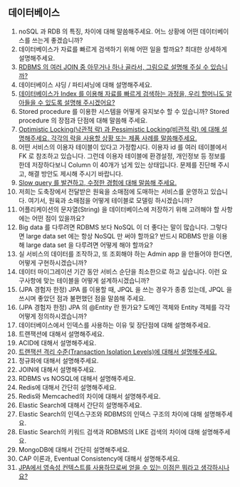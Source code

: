 ## 데이터베이스

1. noSQL 과 RDB 의 특징, 차이에 대해 말씀해주세요. 어느 상황에 어떤 데이터베이스를 쓰는게 좋겠습니까?
2. 데이터베이스가 자료를 빠르게 검색하기 위해 어떤 일을 할까요? 최대한 상세하게 설명해주세요.
3. [RDBMS 의 여러 JOIN 중 아무거나 하나 골라서, 그림으로 설명해 주실 수 있습니까?](3.md)
4. 데이터베이스 샤딩 / 파티셔닝에 대해 설명해주세요.
5. [데이터베이스가 Index 를 이용해 자료를 빠르게 검색하는 과정을, 우리 할머니도 알아들을 수 있도록 설명해 주시겠어요?](5.md)
6. Stored procedure 를 이용한 시스템을 어떻게 유지보수 할 수 있습니까? Stored procedure 의 장점과 단점에 대해 말씀해 주세요.
7. [Optimistic Locking(낙관적 락) 과 Pessimistic Locking(비관적 락) 에 대해 설명해주세요. 각각의 락을 사용할 상황 또는 제품 사례를 말씀해주세요.](7.md)
8. 어떤 서비스의 이용자 테이블이 있다고 가정합시다. 이용자 id 를 여러 테이블에서 FK 로 참조하고 있습니다. 그런데 이용자 테이블에 환경설정, 개인정보 등 정보를 한데 저장하다보니 Column 이 40개가 넘게 있는 상태입니다. 문제를 진단해 주시고, 해결 방안도 제시해 주시기 바랍니다.
9. [Slow query 를 발견하고, 수정한 경험에 대해 말씀해 주세요.](9.md)
10. 저희는 도축장에서 전달받은 원육을 소매점에 도매하는 서비스를 운영하고 있습니다. 여기서, 원육과 소매점을 어떻게 테이블로 모델링 하시겠습니까?
11. 어플리케이션의 문자열(String) 을 데이터베이스에 저장하기 위해 고려해야 할 사항에는 어떤 점이 있을까요?
12. Big data 를 다루려면 RDBMS 보다 NoSQL 이 더 좋다는 말이 많습니다. 그렇다면 large data set 에는 항상 NoSQL 만 써야 할까요? 반드시 RDBMS 만을 이용해 large data set 을 다루려면 어떻게 해야 할까요?
13. 실 서비스의 데이터를 조작하고, 또 조회해야 하는 Admin app 을 만들어야 한다면, 어떻게 구현하시겠습니까?
14. 데이터 마이그레이션 기간 동안 서비스 순단을 최소한으로 하고 싶습니다. 이런 요구사항에 맞는 테이블을 어떻게 설계하시겠습니까?
15. (JPA 경험자 한정) JPA 를 이용할 때, JPQL 을 쓰는 경우가 종종 있는데, JPQL 을 쓰시며 좋았던 점과 불편했던 점을 말씀해 주세요.
16. (JPA 경험자 한정) JPA 의 @Entity 란 뭔가요? 도메인 객체와 Entity 객체를 각각 어떻게 정의하시겠습니까?
17. 데이터베이스에서 인덱스를 사용하는 이유 및 장단점에 대해 설명해주세요.
18. 트랜잭션에 대해서 설명해주세요.
19. ACID에 대해서 설명해주세요.
20. [트랜잭션 격리 수준(Transaction Isolation Levels)에 대해서 설명해주세요.](20.md)
21. 정규화에 대해서 설명해주세요.
22. JOIN에 대해서 설명해주세요.
23. RDBMS vs NOSQL에 대해서 설명해주세요.
24. Redis에 대해서 간단히 설명해주세요.
25. Redis와 Memcached의 차이에 대해서 설명해주세요.
26. Elastic Search에 대해서 간단히 설명해주세요.
27. Elastic Search의 인덱스구조와 RDBMS의 인덱스 구조의 차이에 대해 설명해주세요.
28. Elastic Search의 키워드 검색과 RDBMS의 LIKE 검색의 차이에 대해 설명해주세요.
29. MongoDB에 대해서 간단히 설명해주세요.
30. CAP 이론과, Eventual Consistency에 대해서 설명해주세요.
31. [JPA에서 영속성 컨텍스트를 사용하므로써 얻을 수 있는 이점은 뭐라고 생각하시나요?](31.md)
